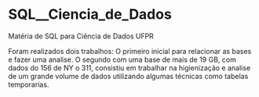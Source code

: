 # SQL__Ciencia_de_Dados
Matéria de SQL para Ciência de Dados UFPR

Foram realizados dois trabalhos:
O primeiro inicial para relacionar as bases e fazer uma analise.
O segundo com uma base de mais de 19 GB, com dados do 156 de NY o 311, consistiu em trabalhar na higienização e analise de um grande volume de dados utilizando algumas técnicas como tabelas temporarias.
